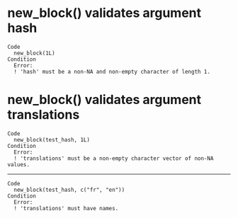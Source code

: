 # new_block() validates argument hash

    Code
      new_block(1L)
    Condition
      Error:
      ! 'hash' must be a non-NA and non-empty character of length 1.

# new_block() validates argument translations

    Code
      new_block(test_hash, 1L)
    Condition
      Error:
      ! 'translations' must be a non-empty character vector of non-NA values.

---

    Code
      new_block(test_hash, c("fr", "en"))
    Condition
      Error:
      ! 'translations' must have names.


